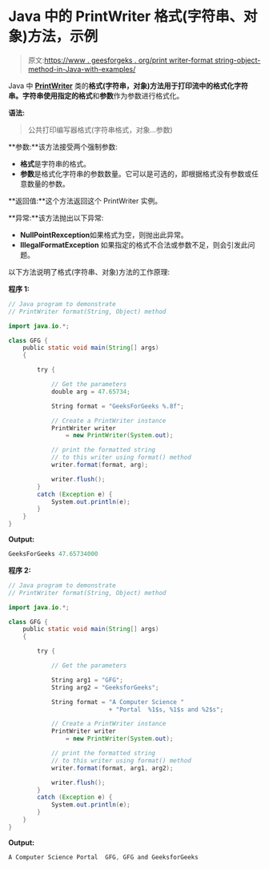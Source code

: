 # Java 中的 PrintWriter 格式(字符串、对象)方法，示例

> 原文:[https://www . geesforgeks . org/print writer-format string-object-method-in-Java-with-examples/](https://www.geeksforgeeks.org/printwriter-formatstring-object-method-in-java-with-examples/)

Java 中 **[PrintWriter](https://www.geeksforgeeks.org/java-io-printwriter-class-java-set-1/)** 类的**格式(字符串，对象)**方法用于打印流中的格式化字符串。字符串使用指定的**格式**和**参数**作为参数进行格式化。

**语法:**

> 公共打印编写器格式(字符串格式，对象…参数)

**参数:**该方法接受两个强制参数:

*   **格式**是字符串的格式。
*   **参数**是格式化字符串的参数数量。它可以是可选的，即根据格式没有参数或任意数量的参数。

**返回值:**这个方法返回这个 PrintWriter 实例。

**异常:**该方法抛出以下异常:

*   **NullPointRexception**如果格式为空，则抛出此异常。
*   **IllegalFormatException** 如果指定的格式不合法或参数不足，则会引发此问题。

以下方法说明了格式(字符串、对象)方法的工作原理:

**程序 1:**

```java
// Java program to demonstrate
// PrintWriter format(String, Object) method

import java.io.*;

class GFG {
    public static void main(String[] args)
    {

        try {

            // Get the parameters
            double arg = 47.65734;

            String format = "GeeksForGeeks %.8f";

            // Create a PrintWriter instance
            PrintWriter writer
                = new PrintWriter(System.out);

            // print the formatted string
            // to this writer using format() method
            writer.format(format, arg);

            writer.flush();
        }
        catch (Exception e) {
            System.out.println(e);
        }
    }
}
```

**Output:**

```java
GeeksForGeeks 47.65734000

```

**程序 2:**

```java
// Java program to demonstrate
// PrintWriter format(String, Object) method

import java.io.*;

class GFG {
    public static void main(String[] args)
    {

        try {

            // Get the parameters

            String arg1 = "GFG";
            String arg2 = "GeeksforGeeks";

            String format = "A Computer Science "
                            + "Portal  %1$s, %1$s and %2$s";

            // Create a PrintWriter instance
            PrintWriter writer
                = new PrintWriter(System.out);

            // print the formatted string
            // to this writer using format() method
            writer.format(format, arg1, arg2);

            writer.flush();
        }
        catch (Exception e) {
            System.out.println(e);
        }
    }
}
```

**Output:**

```java
A Computer Science Portal  GFG, GFG and GeeksforGeeks

```